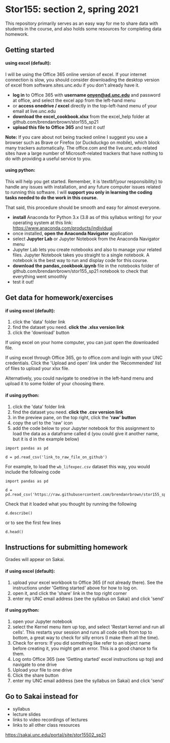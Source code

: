 # Stor155: section 2, spring 2021
This repository primarily serves as an easy way for me to share data with students in the course, and also holds some resources for completing data homework.

## Getting started

#### using excel (default):
I will be using the Office 365 online version of excel. If your internet connection is slow, you should consider downloading the desktop version of excel from software.sites.unc.edu if you don't already have it.

- **log in** to Office 365 with **username onyen@ad.unc.edu** and password at office, and select the excel app from the left-hand menu
- or **access onedrive / excel** directly in the top-left-hand menu of your email at live.unc.edu
- **download the excel_cookbook.xlsx** from the excel_help folder at github.com/brendanrbrown/stor155_sp21
- **upload this file to Office 365** and test it out!

**Note:** If you care about not being tracked online I suggest you use a browser such as Brave or Firefox (or Duckduckgo on mobile), which block many trackers automatically. The office.com and the live.unc.edu related sites have a large number of Microsoft-related trackers that have nothing to do with providing a useful service to you.

#### using python:
This will help you get started. Remember, it is \textbf{your responsibility} to handle any issues with installation, and any future computer issues related to running this software. I will **support you only in learning the coding tasks needed to do the work in this course.**

That said, this procedure should be smooth and easy for almost everyone.

- **install** Anaconda for Python 3.x (3.8 as of this syllabus writing) for your operating system at this link: https://www.anaconda.com/products/individual
- once installed, **open the Anaconda Navigator** application
- select **Jupyter Lab** or Jupyter Notebook from the Anaconda Navigator menu
- Jupyter Lab lets you create notebooks and also to manage your related files. Jupyter Notebook takes you straight to a single notebook. A notebook is the best way to run and display code for this course.
- **download the pandas_cookbook.ipynb** file in the notebooks folder of github.com/brendanrbrown/stor155_sp21 notebook to check that everything went smoothly
- test it out!


## Get data for homework/exercises

#### if using excel (default):

1. click the 'data' folder link
2. find the dataset you need. **click the .xlsx version link**
3. click the 'download' button

If using excel on your home computer, you can just open the downloaded file.

If using excel through Office 365, go to office.com and login with your UNC credentials. Click the 'Upload and open' link under the 'Recommended' list of files to upload your xlsx file.

Alternatively, you could navigate to onedrive in the left-hand menu and upload it to some folder of your choosing there.


#### if using python:

1. click the 'data' folder link
2. find the dataset you need. **click the .csv version link**
3. in the preview pane, on the top right, click the **'raw' button**
4. copy the url to the 'raw' icon
5. add the code below to your Jupyter notebook for this assignment to load the data as a dataframe called d (you could give it another name, but it is d in the example below)

```
import pandas as pd

d = pd.read_csv('link_to_raw_file_on_github')
```

For example, to load the `wb_lifexpec.csv` dataset this way, you would include the following code

```
import pandas as pd

d = pd.read_csv('https://raw.githubusercontent.com/brendanrbrown/stor155_sp21/main/data/wb_lifexpec.csv')
```

Check that it loaded what you thought by running the following

```
d.describe()
```

or to see the first few lines

```
d.head()
```

## Instructions for submitting homework
Grades will appear on Sakai.

#### if using excel (default):
1. upload your excel workbook to Office 365 (if not already there). See the instructions under 'Getting started' above for how to log on.
2. open it, and click the 'share' link in the top right corner
3. enter my UNC email address (see the syllabus on Sakai) and click 'send'


#### if using python:
1. open your Jupyter notebook
2. select the Kernel menu item up top, and select 'Restart kernel and run all cells'. This restarts your session and runs all code cells from top to bottom, a great way to check for silly errors (I make them all the time).
3. Check for errors: If you did something like refer to an object name before creating it, you might get an error. This is a good chance to fix them.
4. Log onto Office 365 (see 'Getting started' excel instructions up top) and navigate to one drive
5. Upload your file to one drive
6. Click the share button
7. enter my UNC email address (see the syllabus on Sakai) and click 'send'



## Go to Sakai instead for

- syllabus
- lecture slides
- links to video recordings of lectures
- links to all other class resources

https://sakai.unc.edu/portal/site/stor15502_sp21
